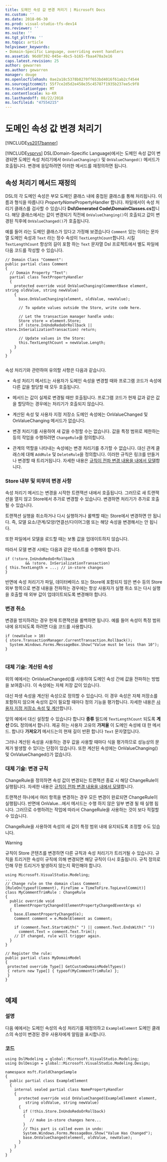 ```yaml
---
title: 도메인 속성 값 변경 처리기 | Microsoft Docs
ms.custom: ''
ms.date: 2018-06-30
ms.prod: visual-studio-tfs-dev14
ms.reviewer: ''
ms.suite: ''
ms.tgt_pltfrm: ''
ms.topic: article
helpviewer_keywords:
- Domain-Specific Language, overriding event handlers
ms.assetid: 96d8f392-045e-4bc5-b165-fbaa470a3e16
caps.latest.revision: 25
author: gewarren
ms.author: gewarren
manager: douge
ms.openlocfilehash: 0ae2a18c5378b8270ff653bd4016f61ab2cf4544
ms.sourcegitcommit: 55f7ce2d5d2e458e35c45787f1935b237ee5c9f8
ms.translationtype: MT
ms.contentlocale: ko-KR
ms.lasthandoff: 08/22/2018
ms.locfileid: "47554215"
---
```

# <a name="domain-property-value-change-handlers"></a>도메인 속성 값 변경 처리기
[!INCLUDE[vs2017banner](../includes/vs2017banner.md)]

[!INCLUDE[vsprvs](../includes/vsprvs-md.md)] DSL(Domain-Specific Language)에서는 도메인 속성 값이 변경되면 도메인 속성 처리기에서 `OnValueChanging()` 및 `OnValueChanged()` 메서드가 호출됩니다. 변경에 응답하려면 이러한 메서드를 재정의하면 됩니다.  
  
## <a name="overriding-the-property-handler-methods"></a>속성 처리기 메서드 재정의   
 DSL의 각 도메인 속성은 부모 도메인 클래스 내에 중첩된 클래스를 통해 처리됩니다. 이름과 형식을 따릅니다 *PropertyName*PropertyHandler 합니다. 파일에서이 속성 처리기 클래스를 검사할 수 있습니다 **Dsl\Generated Code\DomainClasses.cs**합니다. 해당 클래스에서는 값이 변경되기 직전에 `OnValueChanging()`이 호출되고 값이 변경된 직후에 `OnValueChanged()`가 호출됩니다.  
  
 예를 들어 라는 도메인 클래스가 있다고 가정해 보겠습니다 `Comment` 있는 이라는 문자열 도메인 속성과 `Text` 라는 정수 속성이 `TextLengthCount`합니다. 시킬 `TextLengthCount` 항상의 길이 포함 하는 `Text` 문자열 Dsl 프로젝트에서 별도 파일에 다음 코드를 작성할 수 있습니다.  
  
```  
// Domain Class "Comment":  
public partial class Comment   
{  
  // Domain Property "Text":  
  partial class TextPropertyHandler  
  {  
    protected override void OnValueChanging(CommentBase element, string oldValue, string newValue)  
    {  
      base.OnValueChanging(element, oldValue, newValue);  
  
      // To update values outside the Store, write code here.  
  
      // Let the transaction manager handle undo:  
      Store store = element.Store;  
      if (store.InUndoRedoOrRollback || store.InSerializationTransaction) return;  
  
      // Update values in the Store:  
      this.TextLengthCount = newValue.Length;  
    }  
  }  
}  
  
```  
  
 속성 처리기와 관련하여 유의할 사항은 다음과 같습니다.  
  
-   속성 처리기 메서드는 사용자가 도메인 속성을 변경할 때와 프로그램 코드가 속성에 다른 값을 할당할 때 모두 호출됩니다.  
  
-   메서드는 값이 실제로 변경될 때만 호출됩니다. 프로그램 코드가 현재 값과 같은 값을 할당하는 경우에는 처리기가 호출되지 않습니다.  
  
-   계산된 속성 및 사용자 지정 저장소 도메인 속성에는 OnValueChanged 및 OnValueChanging 메서드가 없습니다.  
  
-   변경 처리기를 사용하여 새 값을 수정할 수는 없습니다. 값을 특정 범위로 제한하는 등의 작업을 수행하려면 `ChangeRule`을 정의합니다.  
  
-   관계의 역할을 나타내는 속성에는 변경 처리기를 추가할 수 없습니다. 대신 관계 클래스에 대해 `AddRule` 및 `DeleteRule`을 정의합니다. 이러한 규칙은 링크를 만들거나 변경할 때 트리거됩니다. 자세한 내용은 [규칙이 전파 변경 내용을 내에서 모델](../modeling/rules-propagate-changes-within-the-model.md)합니다.  
  
### <a name="changes-in-and-out-of-the-store"></a>Store 내부 및 외부의 변경 사항  
 속성 처리기 메서드는 변경을 시작한 트랜잭션 내에서 호출됩니다. 그러므로 새 트랜잭션을 열지 않고 Store에서 추가로 변경할 수 있습니다. 변경하면 처리기가 추가로 호출될 수 있습니다.  
  
 트랜잭션 실행을 취소하거나 다시 실행하거나 롤백할 때는 Store에서 변경하면 안 됩니다. 즉, 모델 요소/관계/모양/연결선/다이어그램 또는 해당 속성을 변경해서는 안 됩니다.  
  
 또한 파일에서 모델을 로드할 때는 보통 값을 업데이트하지 않습니다.  
  
 따라서 모델 변경 시에는 다음과 같은 테스트를 수행해야 합니다.  
  
```  
if (!store.InUndoRedoOrRollback   
         && !store. InSerializationTransaction)  
{ this.TextLength = ...; // in-store changes   
}  
```  
  
 반면에 속성 처리기가 파일, 데이터베이스 또는 Store에 포함되지 않은 변수 등의 Store 외부 항목으로 변경 내용을 전파하는 경우에는 항상 사용자가 실행 취소 또는 다시 실행을 호출할 때 외부 값이 업데이트되도록 변경해야 합니다.  
  
### <a name="canceling-a-change"></a>변경 취소  
 변경을 방지하려는 경우 현재 트랜잭션을 롤백하면 됩니다. 예를 들어 속성이 특정 범위 내에 유지되도록 하려면 다음 코드를 사용합니다.  
  
```  
if (newValue > 10)   
{ store.TransactionManager.CurrentTransaction.Rollback();  
  System.Windows.Forms.MessageBox.Show("Value must be less than 10");  
}  
  
```  
  
### <a name="alternative-technique-calculated-properties"></a>대체 기술: 계산된 속성  
 위의 예에서는 OnValueChanged()를 사용하여 도메인 속성 간에 값을 전파하는 방법을 보여줍니다. 이 속성에는 자체 저장 값이 있습니다.  
  
 대신 파생 속성을 계산된 속성으로 정의할 수 있습니다. 이 경우 속성은 자체 저장소를 포함하지 않으며 속성의 값이 필요할 때마다 정의 기능을 평가합니다. 자세한 내용은 [사용자 지정 저장소 속성 및 계산](../modeling/calculated-and-custom-storage-properties.md)합니다.  
  
 앞의 예에서 대신 설정할 수 있습니다 합니다 **종류** 필드에 `TextLengthCount` 되도록 **계산** DSL 정의에서 합니다. 제공 하는 사용자 고유의 **가져올** 이 도메인 속성에 대 한 메서드. 합니다 **가져오기** 메서드는의 현재 길이 반환 합니다 `Text` 문자열입니다.  
  
 그러나 계산된 속성을 사용하는 경우 값을 사용할 때마다 식을 평가하므로 성능상의 문제가 발생할 수 있다는 단점이 있습니다. 또한 계산된 속성에는 OnValueChanging() 및 OnValueChanged()가 없습니다.  
  
### <a name="alternative-technique-change-rules"></a>대체 기술: 변경 규칙  
 ChangeRule을 정의하면 속성 값이 변경되는 트랜잭션 종료 시 해당 ChangeRule이 실행됩니다.  자세한 내용은 [규칙이 전파 변경 내용을 내에서 모델](../modeling/rules-propagate-changes-within-the-model.md)합니다.  
  
 트랜잭션 하나에서 여러 항목을 변경하는 경우 모든 변경이 완료되면 ChangeRule이 실행됩니다. 반면에 OnValue...에서 메서드는 수행 하지 않은 일부 변경 될 때 실행 됩니다. 그러므로 수행하려는 작업에 따라서 ChangeRule을 사용하는 것이 보다 적절할 수 있습니다.  
  
 ChangeRule을 사용하여 속성의 새 값이 특정 범위 내에 유지되도록 조정할 수도 있습니다.  
  
> [!WARNING]
>  규칙이 Store 콘텐츠를 변경하면 다른 규칙과 속성 처리기가 트리거될 수 있습니다. 규칙을 트리거한 속성이 규칙에 의해 변경되면 해당 규칙이 다시 호출됩니다. 규칙 정의로 인해 무한 트리거가 발생하지 않는지 확인해야 합니다.  
  
```  
using Microsoft.VisualStudio.Modeling;   
...  
// Change rule on the domain class Comment:  
[RuleOn(typeof(Comment), FireTime = TimeToFire.TopLevelCommit)]   
class MyCommentTrimRule : ChangeRule  
{  
  public override void   
    ElementPropertyChanged(ElementPropertyChangedEventArgs e)  
  {  
    base.ElementPropertyChanged(e);  
    Comment comment = e.ModelElement as Comment;  
  
    if (comment.Text.StartsWith(" ") || comment.Text.EndsWith(" "))  
      comment.Text = comment.Text.Trim();  
    // If changed, rule will trigger again.  
  }  
}  
  
// Register the rule:   
public partial class MyDomainModel   
{  
 protected override Type[] GetCustomDomainModelTypes()   
 { return new Type[] { typeof(MyCommentTrimRule) };   
 }  
}  
  
```  
  
## <a name="example"></a>예제  
  
### <a name="description"></a>설명  
 다음 예에서는 도메인 속성의 속성 처리기를 재정의하고 `ExampleElement` 도메인 클래스의 속성이 변경된 경우 사용자에게 알림을 표시합니다.  
  
### <a name="code"></a>코드  
  
```  
using DslModeling = global::Microsoft.VisualStudio.Modeling;  
using DslDesign = global::Microsoft.VisualStudio.Modeling.Design;  
  
namespace msft.FieldChangeSample  
{  
  public partial class ExampleElement  
  {  
    internal sealed partial class NamePropertyHandler  
    {  
      protected override void OnValueChanged(ExampleElement element,  
         string oldValue, string newValue)  
      {  
        if (!this.Store.InUndoRedoOrRollback)  
        {  
           // make in-store changes here...  
        }  
        // This part is called even in undo:  
        System.Windows.Forms.MessageBox.Show("Value Has Changed");  
        base.OnValueChanged(element, oldValue, newValue);  
      }  
    }  
  }  
}  
```  
  


